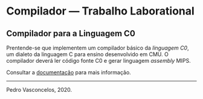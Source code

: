 
# Compilador &mdash; Trabalho Laborational

## Compilador para a Linguagem C0 

Prentende-se que implementem um compilador básico da *linguagem C0*,
um dialeto da linguagem C para ensino desenvolvido em CMU.  O
compilador deverá ler código fonte C0 e gerar linguagem *assembly*
MIPS.

Consultar a [documentação](docs/trabalho.pdf) para mais informação.

---

Pedro Vasconcelos, 2020.

